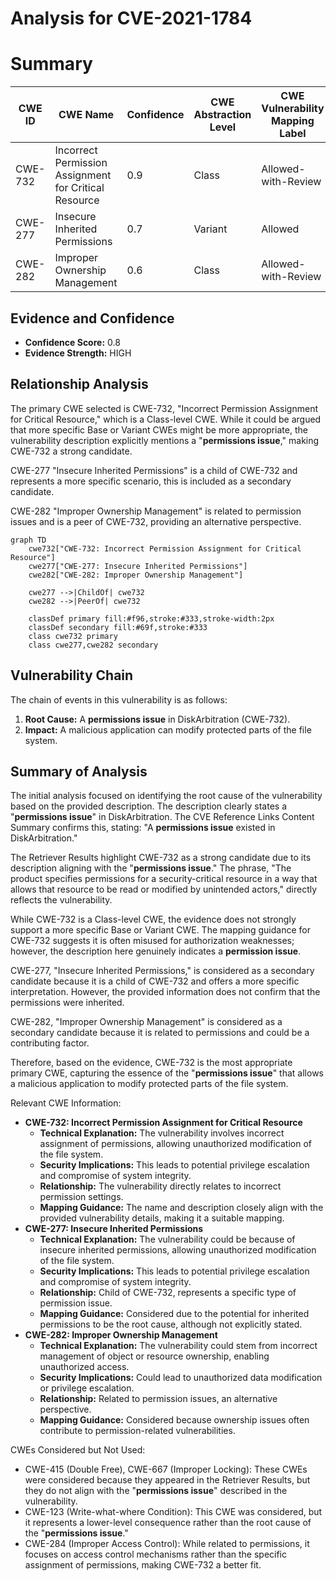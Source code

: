# Analysis for CVE-2021-1784

# Summary
| CWE ID | CWE Name | Confidence | CWE Abstraction Level | CWE Vulnerability Mapping Label | CWE-Vulnerability Mapping Notes |
|---|---|---|---|---|---|
| CWE-732 | Incorrect Permission Assignment for Critical Resource | 0.9 | Class | Allowed-with-Review | Primary CWE |
| CWE-277 | Insecure Inherited Permissions | 0.7 | Variant | Allowed | Secondary Candidate |
| CWE-282 | Improper Ownership Management | 0.6 | Class | Allowed-with-Review | Secondary Candidate |

## Evidence and Confidence

*   **Confidence Score:** 0.8
*   **Evidence Strength:** HIGH

## Relationship Analysis
The primary CWE selected is CWE-732, "Incorrect Permission Assignment for Critical Resource," which is a Class-level CWE. While it could be argued that more specific Base or Variant CWEs might be more appropriate, the vulnerability description explicitly mentions a "**permissions issue**," making CWE-732 a strong candidate.

CWE-277 "Insecure Inherited Permissions" is a child of CWE-732 and represents a more specific scenario, this is included as a secondary candidate.

CWE-282 "Improper Ownership Management" is related to permission issues and is a peer of CWE-732, providing an alternative perspective.

```mermaid
graph TD
    cwe732["CWE-732: Incorrect Permission Assignment for Critical Resource"]
    cwe277["CWE-277: Insecure Inherited Permissions"]
    cwe282["CWE-282: Improper Ownership Management"]

    cwe277 -->|ChildOf| cwe732
    cwe282 -->|PeerOf| cwe732

    classDef primary fill:#f96,stroke:#333,stroke-width:2px
    classDef secondary fill:#69f,stroke:#333
    class cwe732 primary
    class cwe277,cwe282 secondary
```

## Vulnerability Chain
The chain of events in this vulnerability is as follows:
1.  **Root Cause:** A **permissions issue** in DiskArbitration (CWE-732).
2.  **Impact:** A malicious application can modify protected parts of the file system.

## Summary of Analysis
The initial analysis focused on identifying the root cause of the vulnerability based on the provided description. The description clearly states a "**permissions issue**" in DiskArbitration. The CVE Reference Links Content Summary confirms this, stating: "A **permissions issue** existed in DiskArbitration."

The Retriever Results highlight CWE-732 as a strong candidate due to its description aligning with the "**permissions issue**." The phrase, "The product specifies permissions for a security-critical resource in a way that allows that resource to be read or modified by unintended actors," directly reflects the vulnerability.

While CWE-732 is a Class-level CWE, the evidence does not strongly support a more specific Base or Variant CWE. The mapping guidance for CWE-732 suggests it is often misused for authorization weaknesses; however, the description here genuinely indicates a **permission issue**.

CWE-277, "Insecure Inherited Permissions," is considered as a secondary candidate because it is a child of CWE-732 and offers a more specific interpretation. However, the provided information does not confirm that the permissions were inherited.

CWE-282, "Improper Ownership Management" is considered as a secondary candidate because it is related to permissions and could be a contributing factor.

Therefore, based on the evidence, CWE-732 is the most appropriate primary CWE, capturing the essence of the "**permissions issue**" that allows a malicious application to modify protected parts of the file system.

Relevant CWE Information:
-   **CWE-732: Incorrect Permission Assignment for Critical Resource**
    -   **Technical Explanation:** The vulnerability involves incorrect assignment of permissions, allowing unauthorized modification of the file system.
    -   **Security Implications:** This leads to potential privilege escalation and compromise of system integrity.
    -   **Relationship:** The vulnerability directly relates to incorrect permission settings.
    -   **Mapping Guidance:** The name and description closely align with the provided vulnerability details, making it a suitable mapping.
-   **CWE-277: Insecure Inherited Permissions**
    -   **Technical Explanation:** The vulnerability could be because of insecure inherited permissions, allowing unauthorized modification of the file system.
    -   **Security Implications:** This leads to potential privilege escalation and compromise of system integrity.
    -   **Relationship:** Child of CWE-732, represents a specific type of permission issue.
    -   **Mapping Guidance:** Considered due to the potential for inherited permissions to be the root cause, although not explicitly stated.
-   **CWE-282: Improper Ownership Management**
    -   **Technical Explanation:** The vulnerability could stem from incorrect management of object or resource ownership, enabling unauthorized access.
    -   **Security Implications:** Could lead to unauthorized data modification or privilege escalation.
    -   **Relationship:** Related to permission issues, an alternative perspective.
    -   **Mapping Guidance:** Considered because ownership issues often contribute to permission-related vulnerabilities.

CWEs Considered but Not Used:
-   CWE-415 (Double Free), CWE-667 (Improper Locking): These CWEs were considered because they appeared in the Retriever Results, but they do not align with the "**permissions issue**" described in the vulnerability.
-   CWE-123 (Write-what-where Condition): This CWE was considered, but it represents a lower-level consequence rather than the root cause of the "**permissions issue**."
-   CWE-284 (Improper Access Control): While related to permissions, it focuses on access control mechanisms rather than the specific assignment of permissions, making CWE-732 a better fit.
